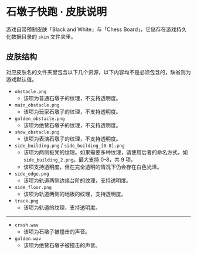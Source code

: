 # 石墩子快跑 · 皮肤说明

游戏自带预制皮肤「Black and White」与「Chess Board」，它储存在游戏持久化数据目录的 ```skin``` 文件夹里。

## 皮肤结构
对应皮肤名的文件夹里包含以下几个资源，以下内容均不是必须包含的，缺省则为游戏默认值。
* ```obstacle.png```
    * 该项为普通石墩子的纹理，不支持透明度。
* ```main_obstacle.png```
    * 该项为玩家石墩子的纹理，不支持透明度。
* ```golden_obstacle.png```
    * 该项为绝赞石墩子的纹理，不支持透明度。
* ```show_obstacle.png```
    * 该项为表演石墩子的纹理，不支持透明度。
*  ```side_building.png``` / ```side_building_[0-8].png```
    * 该项为两侧板凳的纹理。如果需要多种纹理，请使用后者的命名方式，如```side_building_2.png```。最大支持 0-8，共 9 项。
    * 该项支持透明度，但在完全透明的情况下仍会存在白色光泽。
* ```side_edge.png```
    * 该项为轨道两侧边缘台阶的纹理，支持透明度。
* ```side_floor.png```
    * 该项为轨道两侧的地板的纹理，支持透明度。
* ```track.png```
    * 该项为轨道的纹理，支持透明度。
---
* ```crash.wav```
    * 该项为石墩子被撞击的声音。
* ```golden.wav```
    * 该项为绝赞石墩子被撞击的声音。